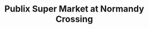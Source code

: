 ---
title: "Publix Super Market at Normandy Crossing"
url: /jacksonville/publix-super-market-at-normandy-crossing/
shop: supermarket
---